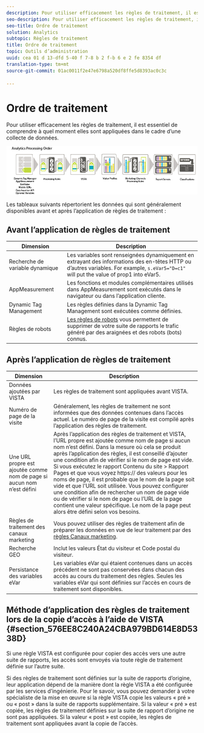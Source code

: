 ```yaml
---
description: Pour utiliser efficacement les règles de traitement, il est essentiel de comprendre à quel moment elles sont appliquées dans le cadre d’une collecte de données.
seo-description: Pour utiliser efficacement les règles de traitement, il est essentiel de comprendre à quel moment elles sont appliquées dans le cadre d’une collecte de données.
seo-title: Ordre de traitement
solution: Analytics
subtopic: Règles de traitement
title: Ordre de traitement
topic: Outils d’administration
uuid: cea 01 d 13-dfd 5-40 f 7-8 b 2 f-b 6 e 2 fe 8354 df
translation-type: tm+mt
source-git-commit: 01ac0011f2e47e6798a520df8ffe5d8393ac0c3c

---
```



# Ordre de traitement

Pour utiliser efficacement les règles de traitement, il est essentiel de comprendre à quel moment elles sont appliquées dans le cadre d’une collecte de données.

![](assets/analytics_processing_order_test.png)

Les tableaux suivants répertorient les données qui sont généralement disponibles avant et après l’application de règles de traitement :

## Avant l’application de règles de traitement

| Dimension | Description |
|--- |--- |
| Recherche de variable dynamique | Les variables sont renseignées dynamiquement en extrayant des informations des en-têtes HTTP ou d’autres variables. For example, `s.eVar5="D=c1"` will put the value of prop1 into eVar5. |
| AppMeasurement | Les fonctions et modules complémentaires utilisés dans AppMeasurement sont exécutés dans le navigateur ou dans l’application cliente. |
| Dynamic Tag Management | Les règles définies dans la Dynamic Tag Management sont exécutées comme définies. |
| Règles de robots | [Les règles de robots](../../../../admin/admin/bot-removal/bot-rules.md) vous permettent de supprimer de votre suite de rapports le trafic généré par des araignées et des robots (bots) connus. |

## Après l’application de règles de traitement

| Dimension | Description |
|--- |--- |
| Données ajoutées par VISTA | Les règles de traitement sont appliquées avant VISTA. |
| Numéro de page de la visite | Généralement, les règles de traitement ne sont informées que des données contenues dans l’accès actuel. Le numéro de page de la visite est compilé après l’application des règles de traitement. |
| Une URL propre est ajoutée comme nom de page si aucun nom n’est défini | Après l’application des règles de traitement et VISTA, l’URL propre est ajoutée comme nom de page si aucun nom n’est défini. Dans la mesure où cela se produit après l’application des règles, il est conseillé d’ajouter une condition afin de vérifier si le nom de page est vide.  Si vous exécutez le rapport Contenu du site &gt; Rapport Pages et que vous voyez https:// des valeurs pour les noms de page, il est probable que le nom de la page soit vide et que l'URL soit utilisée. Vous pouvez configurer une condition afin de rechercher un nom de page vide ou de vérifier si le nom de page ou l’URL de la page contient une valeur spécifique. Le nom de la page peut alors être défini selon vos besoins. |
| Règles de traitement des canaux marketing | Vous pouvez utiliser des règles de traitement afin de préparer les données en vue de leur traitement par des [règles Canaux marketing](https://marketing.adobe.com/resources/help/en_US/mchannel/index.html?f=c_rules). |
| Recherche GEO | Inclut les valeurs État du visiteur et Code postal du visiteur. |
| Persistance des variables eVar | Les variables eVar qui étaient contenues dans un accès précédent ne sont pas conservées dans chacun des accès au cours du traitement des règles. Seules les variables eVar qui sont définies sur l’accès en cours de traitement sont disponibles. |

## Méthode d’application des règles de traitement lors de la copie d’accès à l’aide de VISTA {#section_576EE8C240A24CBA979BD614E8D5338D}

Si une règle VISTA est configurée pour copier des accès vers une autre suite de rapports, les accès sont envoyés via toute règle de traitement définie sur l’autre suite.

Si des règles de traitement sont définies sur la suite de rapports d’origine, leur application dépend de la manière dont la règle VISTA a été configurée par les services d’ingénierie. Pour le savoir, vous pouvez demander à votre spécialiste de la mise en œuvre si la règle VISTA copie les valeurs « pré » ou « post » dans la suite de rapports supplémentaire. Si la valeur « pré » est copiée, les règles de traitement définies sur la suite de rapport d’origine ne sont pas appliquées. Si la valeur « post » est copiée, les règles de traitement sont appliquées avant la copie de l’accès.
